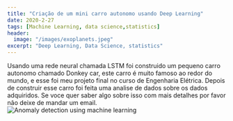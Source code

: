 ```yaml
---
title: "Criação de um mini carro autonomo usando Deep Learning"
date: 2020-2-27
tags: [Machine Learning, data science,statistics]
header:
  image: "/images/exoplanets.jpeg"
excerpt: "Deep Learning, Data Science, statistics"
---
```


Usando uma rede neural chamada LSTM foi construido um pequeno carro autonomo chamado Donkey car, este carro é muito famoso ao redor do mundo, e esse foi meu projeto final no curso de Engenharia Elétrica.
Depois de construir esse carro foi feita uma analise de dados sobre os dados adquiridos.
Se voce quer saber algo sobre isso com mais detalhes por favor não deixe de mandar um email. <br/>
<img src="{{ site.url }}{{ site.baseurl }}/images/donkeycar.jpg" alt="Anomaly detection using machine learning">
